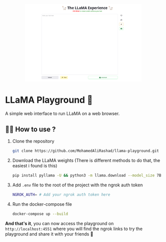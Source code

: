 <p align="center">
    <img src="https://github.com/MohamedAliRashad/llama-playground/blob/master/assets/website.png" width="75%">
</p>

# LLaMA Playground 🦙
A simple web interface to run LLaMA on a web browser.

## 👨‍🔧 How to use ?
1. Clone the repository
    ```bash
    git clone https://github.com/MohamedAliRashad/llama-playground.git
    ```
1. Download the LLaMA weights (There is different methods to do that, the easiest i found is this)
    ```bash
    pip install pyllama -U && python3 -m llama.download --model_size 7B --folder llama-playground/backend/app/weights
    ```
1. Add `.env` file to the root of the project with the ngrok auth token
    ```bash
    NGROK_AUTH= # Add your ngrok auth token here
    ```
1. Run the docker-compose file
    ```bash
    docker-compose up --build
    ```

**And that's it**, you can now access the playground on `http://localhost:4551` where you will find the ngrok links to try the playground and share it with your friends 👏
